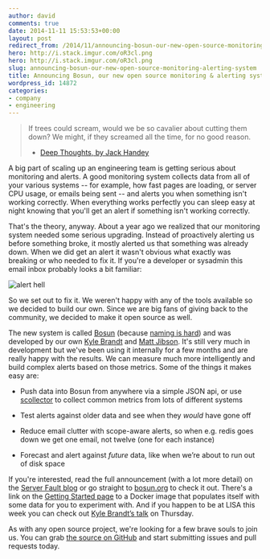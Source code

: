 ```yaml
---
author: david
comments: true
date: 2014-11-11 15:53:53+00:00
layout: post
redirect_from: /2014/11/announcing-bosun-our-new-open-source-monitoring-alerting-system
hero: http://i.stack.imgur.com/oR3cl.png
hero: http://i.stack.imgur.com/oR3cl.png
slug: announcing-bosun-our-new-open-source-monitoring-alerting-system
title: Announcing Bosun, our new open source monitoring & alerting system
wordpress_id: 14872
categories:
- company
- engineering
---
```


<blockquote>If trees could scream, would we be so cavalier about cutting them down?
We might, if they screamed all the time, for no good reason.  

- [Deep Thoughts, by Jack Handey](http://en.wikiquote.org/wiki/Jack_Handey)</blockquote>





A big part of scaling up an engineering team is getting serious about monitoring and alerts. A good monitoring system collects data from all of your various systems -- for example, how fast pages are loading, or server CPU usage, or emails being sent -- and alerts you when something isn't working correctly. When everything works perfectly you can sleep easy at night knowing that you'll get an alert if something isn't working correctly.





That's the theory, anyway. About a year ago we realized that our monitoring system needed some serious upgrading. Instead of proactively alerting us before something broke, it mostly alerted us that something was already down. When we did get an alert it wasn't obvious what exactly was breaking or who needed to fix it. If you're a developer or sysadmin this email inbox probably looks a bit familiar:



![alert hell](http://i.stack.imgur.com/oR3cl.png)



So we set out to fix it. We weren't happy with any of the tools available so we decided to build our own. Since we are big fans of giving back to the community, we decided to make it open source as well.





The new system is called [Bosun](http://bosun.org/) (because [naming is hard](http://blog.stackoverflow.com/2009/03/it-stack-overflow-update-naming-is-hard/)) and was developed by our own [Kyle Brandt](http://serverfault.com/users/2561/kyle-brandt) and [Matt Jibson](http://stackoverflow.com/users/864236/mjibson). It's still very much in development but we've been using it internally for a few months and are really happy with the results. We can measure much more intelligently and build complex alerts based on those metrics. Some of the things it makes easy are:






	
  * Push data into Bosun from anywhere via a simple JSON api, or use [scollector](http://bosun.org/scollector/) to collect common metrics from lots of different systems

	
  * Test alerts against older data and see when they _would_ have gone off

	
  * Reduce email clutter with scope-aware alerts, so when e.g. redis goes down we get one email, not twelve (one for each instance)

	
  * Forecast and alert against _future_ data, like when we’re about to run out of disk space





If you're interested, read the full announcement (with a lot more detail) on the [Server Fault blog](http://blog.serverfault.com/2014/11/10/announcing-bosun/) or go straight to [bosun.org](http://bosun.org/) to check it out. There's a link on the [Getting Started page](http://bosun.org/gettingstarted.html) to a Docker image that populates itself with some data for you to experiment with. And if you happen to be at LISA this week you can check out [Kyle Brandt’s talk](https://www.usenix.org/conference/lisa14/conference-program/presentation/brandt) on Thursday.




As with any open source project, we're looking for a few brave souls to join us. You can grab [the source on GitHub](https://github.com/bosun-monitor/bosun) and start submitting issues and pull requests today.
